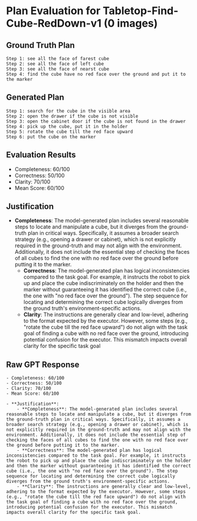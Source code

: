 # Plan Evaluation for Tabletop-Find-Cube-RedDown-v1 (0 images)

## Ground Truth Plan
```
Step 1: see all the face of farest cube 
Step 2: see all the face of left cube 
Step 3: see all the face of nearst cube 
Step 4: find the cube have no red face over the ground and put it to the marker
```

## Generated Plan
```
Step 1: search for the cube in the visible area
Step 2: open the drawer if the cube is not visible
Step 3: open the cabinet door if the cube is not found in the drawer
Step 4: pick up the cube, put it in the holder
Step 5: rotate the cube till the red face upward
Step 6: put the cube on the marker
```

## Evaluation Results
- Completeness: 60/100
- Correctness: 50/100
- Clarity: 70/100
- Mean Score: 60/100

## Justification
- **Completeness**: The model-generated plan includes several reasonable steps to locate and manipulate a cube, but it diverges from the ground-truth plan in critical ways. Specifically, it assumes a broader search strategy (e.g., opening a drawer or cabinet), which is not explicitly required in the ground-truth and may not align with the environment. Additionally, it does not include the essential step of checking the faces of all cubes to find the one with no red face over the ground before putting it to the marker.  
    - **Correctness**: The model-generated plan has logical inconsistencies compared to the task goal. For example, it instructs the robot to pick up and place the cube indiscriminately on the holder and then the marker without guaranteeing it has identified the correct cube (i.e., the one with "no red face over the ground"). The step sequence for locating and determining the correct cube logically diverges from the ground truth's environment-specific actions.  
    - **Clarity**: The instructions are generally clear and low-level, adhering to the format expected by the executor. However, some steps (e.g., "rotate the cube till the red face upward") do not align with the task goal of finding a cube with no red face over the ground, introducing potential confusion for the executor. This mismatch impacts overall clarity for the specific task goal

## Raw GPT Response
```
- Completeness: 60/100  
- Correctness: 50/100  
- Clarity: 70/100  
- Mean Score: 60/100  

- **Justification**:  
    - **Completeness**: The model-generated plan includes several reasonable steps to locate and manipulate a cube, but it diverges from the ground-truth plan in critical ways. Specifically, it assumes a broader search strategy (e.g., opening a drawer or cabinet), which is not explicitly required in the ground-truth and may not align with the environment. Additionally, it does not include the essential step of checking the faces of all cubes to find the one with no red face over the ground before putting it to the marker.  
    - **Correctness**: The model-generated plan has logical inconsistencies compared to the task goal. For example, it instructs the robot to pick up and place the cube indiscriminately on the holder and then the marker without guaranteeing it has identified the correct cube (i.e., the one with "no red face over the ground"). The step sequence for locating and determining the correct cube logically diverges from the ground truth's environment-specific actions.  
    - **Clarity**: The instructions are generally clear and low-level, adhering to the format expected by the executor. However, some steps (e.g., "rotate the cube till the red face upward") do not align with the task goal of finding a cube with no red face over the ground, introducing potential confusion for the executor. This mismatch impacts overall clarity for the specific task goal.
```
